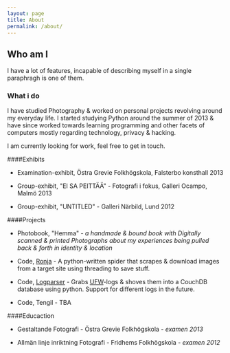 ```yaml
---
layout: page
title: About
permalink: /about/
---
```


## Who am I

I have a lot of features, incapable of describing myself in a single paraphragh is one of them.

### What i do

I have studied Photography & worked on personal projects revolving around my everyday life.
I started studying Python around the summer of 2013 & have since worked towards learning programming
and other facets of computers mostly regarding technology, privacy & hacking.

I am currently looking for work, feel free to get in touch.

####Exhibits

+ Examination-exhibit, Östra Grevie Folkhögskola, Falsterbo konsthall 2013

+ Group-exhibit, "EI SA PEITTÄÄ" - Fotografi i fokus, Galleri Ocampo, Malmö 2013

+ Group-exhibit, "UNTITLED" - Galleri Närbild, Lund 2012

####Projects

+ Photobook, "Hemma" - *a handmade & bound book with Digitally scanned & printed Photographs about my experiences
being pulled back & forth in identity & location*

+ Code, [Ronja](https://github.com/jonatanhal/ronja "Ronja the threaded imagespider") - A python-written spider that scrapes & download images from a target site using threading to save stuff.

+ Code, [Logparser](https://github.com/jonatanhal/logparser "Straight up gangsta") - Grabs [UFW](https://en.wikipedia.org/wiki/Uncomplicated_Firewall)-logs
& shoves them into a CouchDB database using python. Support for different logs in the future.

+ Code, Tengil - TBA

####Educaction

+ Gestaltande Fotografi - Östra Grevie Folkhögskola - *examen 2013*

+ Allmän linje inriktning Fotografi - Fridhems Folkhögskola - *examen 2012*




